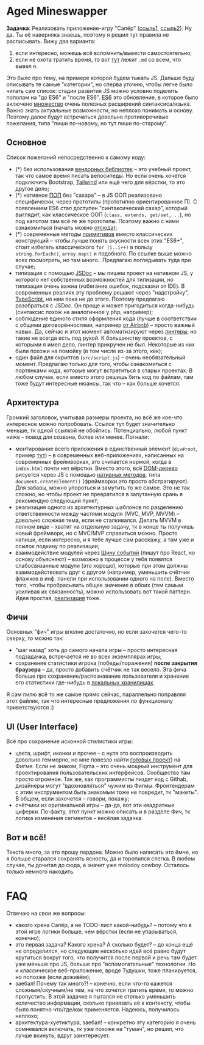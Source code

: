 
# Aged Mineswapper

__Задачка__:
Реализовать приложение-игру "Сапёр" ([ссыль1](https://сапёронлайн.рф/#beginner-150-night), [ссыль2](https://сапёр.com/)). Ну да. Ты её наверняка знаешь, поэтому я решил тут правила не расписывать. Вижу два варианта:
1. если интересно, можешь всё вспомнить/вывести самостоятельно;
2. если не охота тратить время, то вот [тут](https://github.com/PoliceAmunice/tasks-sapper/blob/master/GAME_DETAILS.md) лежит `.md` со всем, что вывел я.

Это было про тему, на примере которой будем тыкать JS. Дальше буду описывать те самые "категории", но сперва уточню, чтобы легче было читать сам список: стадии развития JS можно условно поделить пополам на "до ES6" и "после ES6". [ES6](https://newwebmaster.ru/es5-es6-what-is-it/) это обновление, в которое было включено [множество](https://habr.com/en/post/305900/) очень полезных расширений синтаксиса/языка. Важно знать актуальные возможности, но неплохо понимать и основу. Поэтому далее будут встречаться довольно противоречивые пожелания, типа "пиши по-новому, но тут пиши по-старому".

## Основное
Список пожеланий непосредственно к самому коду:
* (*) без использования [вендорных библиотек](https://ru.wikipedia.org/wiki/%D0%9F%D0%BE%D1%81%D1%82%D0%B0%D0%B2%D1%89%D0%B8%D0%BA) – это учебный проект, так что самое время писать велосипеды. Но если очень хочется подключить Bootstrap, [Tailwind](https://tailwindcss.com/) или ещё чего для вёрстки, то это другое дело;
* (*) нативное [ПОП](https://developer.mozilla.org/ru/docs/Glossary/Prototype-based_programming) без "сахара" – в JS ООП реализовано специфически, через прототипы (прототипно ориентированное П). С появлением ES6 стал доступен "синтаксический сахар", который выглядит, как классическое ООП (`class, extends, get/set, ..`), но под капотом там всё те же прототипы. Поэтому важно с ними ознакомиться (начать можно [отсюда](https://learn.javascript.ru/prototype-inheritance));
* (*) современные методы [примитивов](https://learn.javascript.ru/primitives-methods) вместо классических конструкций – чтобы лучше понять вкусности всех этих "ES6+", стоит избегать классического `for (i..i++)` в пользу `string.forEach()`, `array.map()` и подобного. По ссылке выше можно всех посмотреть, но там много.. Предлагаю поглядывать туда при случае;
* типизация с помощью [JSDoc](https://jsdoc.app/) – мы пишем проект на нативном JS, у которого нет собственных возможностей для типизации, но типизация очень важна (избегание ошибок, подсказки от IDE). В современных реалиях эту проблему решают через "надстройку", [TypeScript](https://www.typescriptlang.org/), но нам пока не до этого. Поэтому предлагаю разобраться с JSDoc. Он проще и может пригодиться когда-нибудь (синтаксис похож на аналогичное у php, например);
* соблюдение единого стиля оформления кода (лучше в соответствии с общими договорённостями, например [от Airbnb](https://airbnb.io/javascript/)) – просто важный навык. Да, сейчас и этот момент автоматизируют через [линтеры](https://thecode.media/linter/), но такие не всегда есть под рукой. К большинству проектов, с которыми я имел дело, линтер прикручен не был. Некоторые из них были похожи на помойку (в том числе из-за этого, кек);
* один файл для скриптов (`src/script.js`) – очень необязательный момент. Предлагаю только для того, чтобы ознакомиться с портянками кода, которые могут встретиться в старых проектах. В любом случае, если вместо этого решишь бить код по файлам, там тоже будут интересные нюансы, так что – как больше хочется.

## Архитектура
Громкий заголовок, учитывая размеры проекта, но всё же кое-что интересное можно попробовать. Ссылок тут будет значительно меньше, тк одной ссылкой не обойтись. Потенциально, любой пункт ниже – повод для созвона, более или менее.
Погнали:
* монтирование всего приложения в единственный элемент (`div#root`, пример [тут](https://github.com/PoliceAmunice/tasks-sapper/blob/master/index.html)) – в современных веб-приложениях, написанных на современных фреймворках, это считается нормой, когда в `index.html` почти нет вёрстки. Вместо этого, всё [DOM-дерево](https://learn.javascript.ru/dom-nodes) рисуется через JS с помощью [нативных методов](https://learn.javascript.ru/modifying-document), типа `document.createElement()` (фреймворки это просто абстрагируют). Для забавы, можно упороться и замутить то же самое. Это не так сложно, но чтобы проект не превратился в запутанную срань я рекомендую следующий пункт;
* реализация одного из архитектурных шаблонов по разделению ответственности между частями модуля (MVC, MVP, MVVM) – довольно сложная тема, если не сталкивался. Делать MVVM в полном виде – хватит на отдельную задачу, тк в конце ты получишь новый фреймворк, но с MVC/MVP справиться можно. Просто напиши, если интересно, и я тебе лучше сам расскажу, а там уже и ссылок подкину по реализации;
* взаимодействие модулей через [Шину событий](https://medium.com/nuances-of-programming/%D1%80%D1%83%D0%BA%D0%BE%D0%B2%D0%BE%D0%B4%D1%81%D1%82%D0%B2%D0%BE-%D0%BF%D0%BE-%D0%BF%D1%80%D0%B8%D0%BC%D0%B5%D0%BD%D0%B5%D0%BD%D0%B8%D1%8E-%D0%BF%D0%B0%D1%82%D1%82%D0%B5%D1%80%D0%BD%D0%B0-event-bus-%D0%B2-%D0%B0%D1%80%D1%85%D0%B8%D1%82%D0%B5%D0%BA%D1%82%D1%83%D1%80%D0%B5-react-c96e6ae55c78) (пишут про React, но основу объясняют) – возможно в процессе у тебя появятся слабосвязанные модули (это хорошо), которые при этом должны взаимодействовать друг с другом (например, уменьшить счётчик флажков в инф. панели при использовании одного на поле). Вместо того, чтобы пробрасывать общее значение в обоих (тем самым усиливая их связанность), можно использовать вот такой паттерн. Идея простая, [реализация](https://youtu.be/T3lLS5yGTFE?t=324) тоже.

## Фичи
Основных "фич" игры вполне достаточно, но если захочется чего-то сверху, то можно так:
* "шаг назад" хоть до самого начала игры – просто интересная подзадачка, встречается не во всех экземплярах игры;
* сохранение статистики игрока (победы/поражения) __после закрытия браузера__ – да, просто добавить счётчик не так весело. Эта фича больше про сохранение/распознавание пользователя и хранение его статистики где-нибудь в [локальных хранилищах](https://learn.javascript.ru/data-storage).

Я сам пилю всё то же самое прямо сейчас, параллельно поправляя этот файлик, так что интересные предложения по функционалу приветствуются :)

## UI (User Interface)
Всё про сохранение исконной стилистики игры:
* цвета, шрифт, иконки и прочее – с нуля это воспроизводить довольно гемморно, но мне повезло найти [готовых проект](https://www.figma.com/file/lJG79raMLPPRKDwQOXK7qr/Windows-95-Design-System-(Community)?node-id=0%3A1&t=Uyf8308JJzlcEsvd-0)) на Фигме. Если не знаком, Figma – это очень мощный инструмент для проектирования пользовательских интерфейсов. Сообщество там просто огромное. Так же, как программисты пиздят код с Githab, дизайнеры могут "вдохновляться" чужим из Фигмы. Фронтендерам с этим инструментом быть знакомым тоже не повредит, тк "макеты". В общем, если захочется – говори, покажу;
* счётчики из оригинальной игры – да-да, вот эти квадратные циферки. По-факту, этот пункт можно описать и в разделе Фич, тк логика изменения сегментов – весёлая задачка.

## Вот и всё!
Текста много, за это прошу пардона. Можно было написать это ёмче, но я больше старался сохранять ясность, да и торопился слегка. В любом случае, ты дочитал до сюда, а значит уже molodoy cowboy. Осталось только немного накодить.

# FAQ
Отвечаю на свои же вопросы:
* какого хрена Сапёр, а не TODO-лист какой-нибудь? – потому что в этой игре логики больше, чем вёрстки (если не упарываться, конечно);
* это первая задача? Какого хрена? А сколько будет? – до конца ещё не определился, но следующие несколько идей всё равно будут крутиться вокруг того, что получится после первой и речь там будет уже меньше про JS, больше про "вспомогательные" технологии. Но и классическое веб-приложение, вроде Тудушки, тоже планируется, но попозже (если доживём);
* заебал! Почему так много?! – конечно, если что-то кажется сложным/скучным/не тем, на что хочется тратить время, то можно пропустить. В этой задачке я пытался не столько уменьшить количество информации, сколько привязать её к контексту, чтобы было понятно что/где/как применяется. Надеюсь, получилось неплохо;
* архитектура-хуетиктура, заебал! – конкретно эту категорию я очень сомневался включать, тк уже похоже на "тумач", но решил, что лучше вкинуть, вдруг заинтересует.
